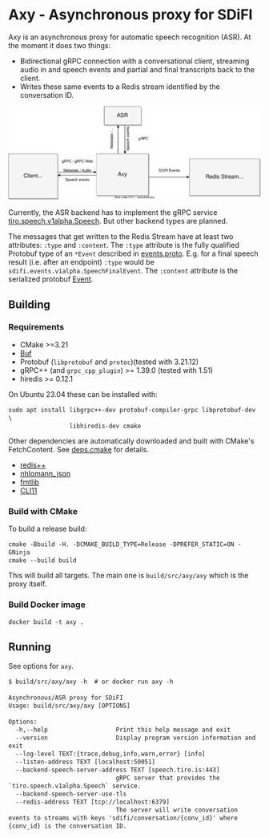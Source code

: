 # Axy - Asynchronous proxy for SDiFI

Axy is an asynchronous proxy for automatic speech recognition (ASR). At the
moment it does two things:

- Bidirectional gRPC connection with a conversational client, streaming audio in
  and speech events and partial and final transcripts back to the client.
- Writes these same events to a Redis stream identified by the conversation ID.

![Axy diagram](docs/sdifi-axy.svg)

Currently, the ASR backend has to implement the gRPC service
[tiro.speech.v1alpha.Speech](https://github.com/tiro-is/tiro-speech-core/blob/master/proto/tiro/speech/v1alpha/speech.proto). But
other backend types are planned.

The messages that get written to the Redis Stream have at least two attributes:
`:type` and `:content`. The `:type` attribute is the fully qualified Protobuf
type of an `*Event` described in
[events.proto](https://github.com/SDiFI/protos/blob/d5119598f04ee448c6e5fbff07571353cd3c7c44/sdifi/events/v1alpha/event.proto). E.g. for
a final speech result (i.e. after an endpoint) `:type` would be
`sdifi.events.v1alpha.SpeechFinalEvent`. The `:content` attribute is the
serialized protobuf
[Event](https://github.com/SDiFI/protos/blob/d5119598f04ee448c6e5fbff07571353cd3c7c44/sdifi/events/v1alpha/event.proto#L20).

## Building

### Requirements

- CMake >=3.21
- [Buf](https://buf.build/docs/installation)
- Protobuf (`libprotobuf` and `protoc`)(tested with 3.21.12)
- gRPC++ (and `grpc_cpp_plugin`) >= 1.39.0 (tested with 1.51)
- hiredis >= 0.12.1

On Ubuntu 23.04 these can be installed with:

```shell
sudo apt install libgrpc++-dev protobuf-compiler-grpc libprotobuf-dev \
                 libhiredis-dev cmake
```

Other dependencies are automatically downloaded and built with CMake's
FetchContent. See [deps.cmake](cmake/deps.cmake) for details.

- [redis++](https://github.com/sewenew/redis-plus-plus)
- [nhlomann_json](https://github.com/nlohmann/json)
- [fmtlib](https://github.com/fmtlib/fmt)
- [CLI11](https://github.com/CLIUtils/CLI11)

### Build with CMake

To build a release build:

```shell
cmake -Bbuild -H. -DCMAKE_BUILD_TYPE=Release -DPREFER_STATIC=ON -GNinja
cmake --build build
```

This will build all targets. The main one is `build/src/axy/axy` which is the
proxy itself.

### Build Docker image

```shell
docker build -t axy .
```

## Running

See options for `axy`.

```
$ build/src/axy/axy -h  # or docker run axy -h

Asynchronous/ASR proxy for SDiFI
Usage: build/src/axy/axy [OPTIONS]

Options:
  -h,--help                   Print this help message and exit
  --version                   Display program version information and exit
  --log-level TEXT:{trace,debug,info,warn,error} [info]
  --listen-address TEXT [localhost:50051]
  --backend-speech-server-address TEXT [speech.tiro.is:443]
                              gRPC server that provides the `tiro.speech.v1alpha.Speech` service.
  --backend-speech-server-use-tls
  --redis-address TEXT [tcp://localhost:6379]
                              The server will write conversation events to streams with keys 'sdifi/conversation/{conv_id}' where {conv_id} is the conversation ID.

```
